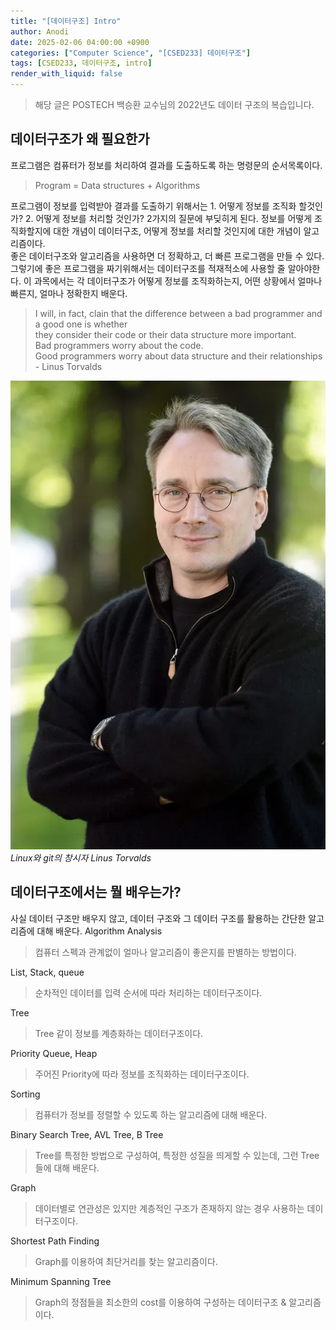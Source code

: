 ```yaml
---
title: "[데이터구조] Intro"
author: Anodi
date: 2025-02-06 04:00:00 +0900
categories: ["Computer Science", "[CSED233] 데이터구조"]
tags: [CSED233, 데이터구조, intro]
render_with_liquid: false
---
```


> 해당 글은 POSTECH 백승환 교수님의 2022년도 데이터 구조의 복습입니다.

## 데이터구조가 왜 필요한가
프로그램은 컴퓨터가 정보를 처리하여 결과를 도출하도록 하는 명령문의 순서목록이다.

> Program = Data structures + Algorithms

프로그램이 정보를 입력받아 결과를 도출하기 위해서는 1. 어떻게 정보를 조직화 할것인가? 2. 어떻게 정보를 처리할 것인가? 2가지의 질문에 부딪히게 된다. 정보를 어떻게 조직화할지에 대한 개념이 데이터구조, 어떻게 정보를 처리할 것인지에 대한 개념이 알고리즘이다.  
좋은 데이터구조와 알고리즘을 사용하면 더 정확하고, 더 빠른 프로그램을 만들 수 있다. 그렇기에 좋은 프로그램을 짜기위해서는 데이터구조를 적재적소에 사용할 줄 알아야한다. 이 과목에서는 각 데이터구조가 어떻게 정보를 조직화하는지, 어떤 상황에서 얼마나 빠른지, 얼마나 정확한지 배운다.

> I will, in fact, clain that the difference between a bad programmer and a good one is whether  
> they consider their code or their data structure more important.  
> Bad programmers worry about the code.  
> Good programmers worry about data structure and their relationships  
> \- Linus Torvalds

![angry_penguin_man](../../assets/img/posts/2025-02-06-데이터구조_01_intro/angry_penguin_man.png)
_Linux와 git의 창시자 Linus Torvalds_

## 데이터구조에서는 뭘 배우는가?
사실 데이터 구조만 배우지 않고, 데이터 구조와 그 데이터 구조를 활용하는 간단한 알고리즘에 대해 배운다. 
Algorithm Analysis
> 컴퓨터 스펙과 관계없이 얼마나 알고리즘이 좋은지를 판별하는 방법이다.

List, Stack, queue
> 순차적인 데이터를 입력 순서에 따라 처리하는 데이터구조이다. 

Tree
> Tree 같이 정보를 계층화하는 데이터구조이다.

Priority Queue, Heap
> 주어진 Priority에 따라 정보를 조직화하는 데이터구조이다.

Sorting
> 컴퓨터가 정보를 정렬할 수 있도록 하는 알고리즘에 대해 배운다.

Binary Search Tree, AVL Tree, B Tree
> Tree를 특정한 방법으로 구성하여, 특정한 성질을 띄게할 수 있는데, 그런 Tree들에 대해 배운다.

Graph
> 데이터별로 연관성은 있지만 계층적인 구조가 존재하지 않는 경우 사용하는 데이터구조이다.

Shortest Path Finding
> Graph를 이용하여 최단거리를 찾는 알고리즘이다.

Minimum Spanning Tree
> Graph의 정점들을 최소한의 cost를 이용하여 구성하는 데이터구조 & 알고리즘이다.

